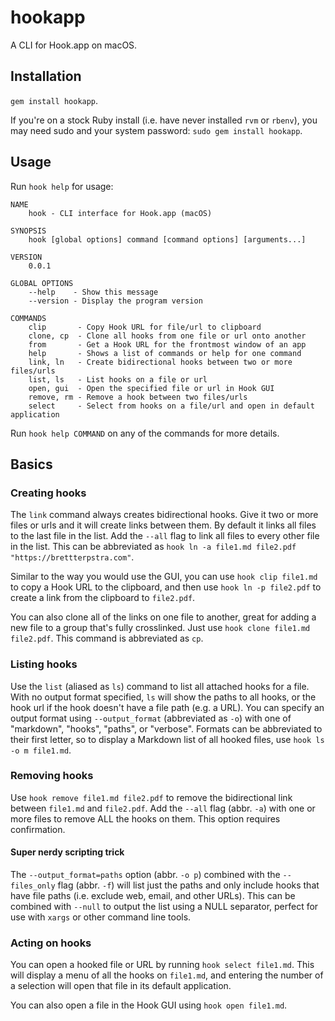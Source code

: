 # hookapp

A CLI for Hook.app on macOS. 

## Installation

`gem install hookapp`. 

If you're on a stock Ruby install (i.e. have never installed `rvm` or `rbenv`), you may need sudo and your system password: `sudo gem install hookapp`.

## Usage

Run `hook help` for usage:

	NAME
	    hook - CLI interface for Hook.app (macOS)

	SYNOPSIS
	    hook [global options] command [command options] [arguments...]

	VERSION
	    0.0.1

	GLOBAL OPTIONS
	    --help    - Show this message
	    --version - Display the program version

    COMMANDS
        clip       - Copy Hook URL for file/url to clipboard
        clone, cp  - Clone all hooks from one file or url onto another
        from       - Get a Hook URL for the frontmost window of an app
        help       - Shows a list of commands or help for one command
        link, ln   - Create bidirectional hooks between two or more files/urls
        list, ls   - List hooks on a file or url
        open, gui  - Open the specified file or url in Hook GUI
        remove, rm - Remove a hook between two files/urls
        select     - Select from hooks on a file/url and open in default application

Run `hook help COMMAND` on any of the commands for more details.

## Basics

### Creating hooks

The `link` command always creates bidirectional hooks. Give it two or more files or urls and it will create links between them. By default it links all files to the last file in the list. Add the `--all` flag to link all files to every other file in the list. This can be abbreviated as `hook ln -a file1.md file2.pdf "https://brettterpstra.com"`.

Similar to the way you would use the GUI, you can use `hook clip file1.md` to copy a Hook URL to the clipboard, and then use `hook ln -p file2.pdf` to create a link from the clipboard to `file2.pdf`.

You can also clone all of the links on one file to another, great for adding a new file to a group that's fully crosslinked. Just use `hook clone file1.md file2.pdf`. This command is abbreviated as `cp`.

### Listing hooks

Use the `list` (aliased as `ls`) command to list all attached hooks for a file. With no output format specified, `ls` will show the paths to all hooks, or the hook url if the hook doesn't have a file path (e.g. a URL). You can specify an output format using `--output_format` (abbreviated as `-o`) with one of "markdown", "hooks", "paths", or "verbose". Formats can be abbreviated to their first letter, so to display a Markdown list of all hooked files, use `hook ls -o m file1.md`.

### Removing hooks

Use `hook remove file1.md file2.pdf` to remove the bidirectional link between `file1.md` and `file2.pdf`. Add the `--all` flag (abbr. `-a`) with one or more files to remove ALL the hooks on them. This option requires confirmation.

#### Super nerdy scripting trick

The `--output_format=paths` option (abbr. `-o p`) combined with the `--files_only` flag (abbr. `-f`) will list just the paths and only include hooks that have file paths (i.e. exclude web, email, and other URLs). This can be combined with `--null` to output the list using a NULL separator, perfect for use with `xargs` or other command line tools.

### Acting on hooks

You can open a hooked file or URL by running `hook select file1.md`. This will display a menu of all the hooks on `file1.md`, and entering the number of a selection will open that file in its default application.

You can also open a file in the Hook GUI using `hook open file1.md`.


